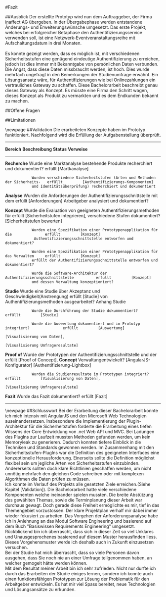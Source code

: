 #Fazit


##Ausblick
Der erstellte Prototyp wird nun dem Auftraggeber, der Firma inaffect AG übergeben. In der Übergabephase werden entstandene Änderungs- und Erweiterungswünsche umgesetzt. Das erste Projekt, welches bei erfolgreicher Betaphase den Authentifizierungsservice verwenden soll, ist eine Netzwerk-Eventveranstaltungsreihe mit Aufschaltungsdatum in drei Monaten.\
\
Es konnte gezeigt werden, dass es möglich ist, mit verschiedenen Sicherheitsstufen eine genügend eindeutige Authentifizierung zu erreichen, jedoch ist dies immer mit Bekanntgabe von persönlichen Daten verbunden. Die Angst, dass diese Daten missbraucht werden, ist hoch. Dies wurde mehrfach ungefragt in den Bemerkungen der Studienumfrage erwähnt. Ein Lösungsansatz wäre, für Authentifizierungen wie bei Onlinezahlungen ein vertrauliches Gateway zu schaffen. Diese Bachelorarbeit beschreibt genau dieses Gateway als Konzept. Es müsste eine Firma den Schritt wagen, dieses Konzept als Produkt zu vermarkten und es dem Endkunden bekannt zu machen.

##Offene Fragen

##Limitationen


\newpage
##Validation
Die erarbeiteten Konzepte haben im Prototyp funktioniert. Nachfolgend wird die Erfüllung der Aufgabenstellung überprüft.

------------------------------------------------------------------------------------------------------------------------------------	
__Bereich__		__Beschreibung__															__Status__  	__Verweise__
-------------	---------------------------------------------------------------------------	--------------- ------------------------
__Recherche__ 	Wurde eine Marktanalyse bestehende Produkte recherchiert und dokumentiert?	erfüllt     	[Martkanalyse]
																											
				Wurden verschiedene Sicherheitstufen (Arten und Methoden der Sicherheits- 	erfüllt     	[Authentifizierungs-Komponenten]           
				und Identitätsüberprüfung) recherchiert und dokumentiert						
																											
__Analyse__     Wurden die Anforderungen der Authentifizierungsschnittstelle mit dem 		erfüllt     	[Anforderungen]
				Arbeitgeber analysiert und dokumentiert? 	                                            	
																											
__Konzept__		Wurde die Evaluation von geeigneten Authentifizierungsmethoden für 			erfüllt     	[Sicherheitstufen integrieren],
				verschiedene Stufen dokumentiert?	                                                    	[Sicherheitstufen bewerten]
																											
				Wurden eine Spezifikation einer Prototypenapplikation für die				erfüllt     	[Konzept]
				 Authentifizierungsschnittstelle entworfen und dokumentiert?	                        	
																											
				Wurden eine Spezifikation einer Prototypenapplikation für das Verwalten		erfüllt     	[Konzept]            
				erfüllt der Authentifizierungsschnittstelle entworfen und dokumentiert?	                					
																											
				Wurde die Software-Architektur der Authentifizierungsschnittstelle 			erfüllt     	[Konzept]   
				und dessen Verwaltung konzeptioniert?                                                   	
																											
__Studie__		Wurde eine Studie über Akzeptanz und Geschwindigkeit(Anstrengung)			erfüllt     	[Studie]
				von Authentifizierungsmethoden ausgearbeitet?                                           	Anhang Studie
																											
				Wurde die Durchführung der Studie dokummentiert?							erfüllt     	[Studie]
																											
				Wurde die Auswertung dokumentiert und im Prototyp integriert?				erfüllt     	[Auswertung]
																											[Visualisierung von Daten],
																											[Visualisierung Umfrageresultate]
																											
__Proof of__	Wurde der Prototypen der Authentifizierungsschnittstelle und der 			erfüllt     	[Proof of Concept],
__Concept__		Verwaltungentwickelt?                                                                   	[AngularJS-Konfigurator]
																											[Authentifizierung-Lightbox]
																											
				Wurden die Studienresultate im Prototypen integriert?						erfüllt     	[Visualisierung von Daten],
																											[Visualisierung Umfrageresultate]
																											
__Fazit__		Wurde das Fazit dokumentiert?												erfüllt			[Fazit]				
----------------------------------------------------------------------------------------------------------- ---------------------
	
\newpage
##Schlusswort
Bei der Erarbeitung dieser Bachelorarbeit konnte ich mich intensiv mit AngularJS und den Microsoft Web Technologien auseinandersetzen. Insbesondere die Implementierung der Plugin-Architektur für die Sicherheitstufen forderte die Erarbeitung eines tiefen Wissens der Core Entwicklung von .net Web API und MVC. Bei Ladungen des PlugIns zur Laufzeit mussten Methoden gefunden werden, um kein Memoryleak zu generieren. Dadurch konnten tiefere Einblick in die Techniken und Standards gewonnen werden. Im Zusammenhang mit den Sicherheitsstufen-PlugIns war die Definition des geeigneten Interfaces eine konzeptionelle Herausforderung. Einerseits sollte die Definition möglichst flexibel sein um jegliche Arten von Sicherheitsstufen einzubinden. Andererseits sollten doch klare Richtlinien geschaffen werden, um nicht unnötig mehrfach den gleichen Code schreiben oder mit komplexen Algorithmen die Daten prüfen zu müssen. \
Ich konnte im Verlauf des Projekts alle gesetzten Ziele erreichen.(Siehe Kapitel [Validation]). Die Bachelorarbeit hatte viele verschiedene Komponenten welche ineinander spielen mussten. Die breite Abstützung des gewählten Themas, sowie die Terminplanung dieser Arbeit war durchaus gewagt. Doch gerade diese Freiheit ermöglichte es mir, tief in das Themengebiet vorzustossen. Der klare Projektplan verhalf mir dabei immer wieder fokusiert zu arbeiten.
Das Vorgehen der Anforderungsanalyse habe ich in Anlehnung an das Modul Software Engineering und basierend auf dem Buch "Basiswissen Requirements Engineering" umgesetzt. Rückblickend bin ich überrascht, dass sich in dieser Zeit so viel Unklares und Unausgesprochenes basierend auf diesem Muster herausfinden liess. Dieses Vorgehensmuster werde ich deshalb auch in Zukunft einzusetzen versuchen.\
Bei der Studie hat mich überrascht, dass so viele Personen davon ausgehen, dass Sie noch nie an einer Umfrage teilgenommen haben, an welcher gemogelt hätte werden können.\
Mit dem Resultat meiner Arbeit bin ich sehr zufrieden. Nicht nur durfte ich durch das Erarbeiten der Studie einiges lernen, sondern ich konnte auch einen funktionsfähigen Prototypen zur Lösung der Problematik für den Arbeitgeber entwickeln. Es hat mir viel Spass bereitet, neue Technologien und Lösungsansätze zu erkunden.

